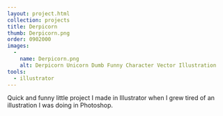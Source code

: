 ```yaml
---
layout: project.html
collection: projects
title: Derpicorn
thumb: Derpicorn.png
order: 0902000
images:
  -
    name: Derpicorn.png
    alt: Derpicorn Unicorn Dumb Funny Character Vector Illustration
tools:
  - illustrator
---
```


Quick and funny little project I made in Illustrator when I grew tired of an illustration I was doing in Photoshop.
